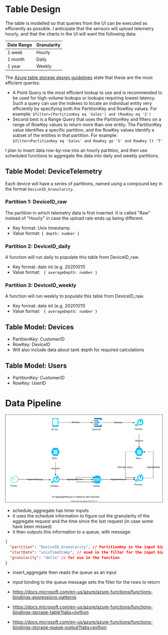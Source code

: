 # Table Design

The table is modelled so that queries from the UI can be executed as efficiently as possible. I anticipate that the sensors will upload telemetry hourly, and that the charts in the UI will want the following data:

| Date Range | Granularity |
|------------|-------------|
| 1 week     | Hourly      |
| 1 month    | Daily       |
| 1 year     | Weekly      |

The [Azure table storage design guidelines](https://docs.microsoft.com/en-us/azure/storage/tables/table-storage-design-for-query) state that these are the most efficient queries:

- A Point Query is the most efficient lookup to use and is recommended to be used for high-volume lookups or lookups requiring lowest latency. Such a query can use the indexes to locate an individual entity very efficiently by specifying both the PartitionKey and RowKey values. For example: `$filter=(PartitionKey eq 'Sales') and (RowKey eq '2')`
- Second best is a Range Query that uses the PartitionKey and filters on a range of RowKey values to return more than one entity. The PartitionKey value identifies a specific partition, and the RowKey values identify a subset of the entities in that partition. For example: `$filter=PartitionKey eq 'Sales' and RowKey ge 'S' and RowKey lt 'T'`

I plan to insert data row-by-row into an hourly partition, and then use scheduled functions to aggregate the data into daily and weekly partitions.

## Table Model: DeviceTelemetry

Each device will have a series of partitions, named using a compound key in the format `DeviceID_Granularity`.

### Partition 1: DeviceID_raw

The partition in which telemetry data is first inserted. It is called "Raw" instead of "Hourly" in case the upload rate ends up being different.

- Key format: Unix timestamp
- Value format: `{ depth: number }`

### Partition 2: DeviceID_daily

A function will run daily to populate this table from DeviceID_raw.

- Key format: date int (e.g. 20201011)
- Value format: ` { averageDepth: number }`

### Partition 3: DeviceID_weekly

A function will run weekly to populate this table from DeviceID_raw.

- Key format: date int (e.g. 20201011)
- Value format: ` { averageDepth: number }`

## Table Model: Devices

- PartitionKey: CustomerID
- RowKey: DeviceID
- Will also include data about tank depth for required calculations

## Table Model: Users

- PartitionKey: CustomerID
- RowKey: UserID

# Data Pipeline

  ![](docs/data_pipeline.drawio.svg)
  
- schedule_aggregate has timer inputs
- it uses the schedule information to figure out the granularity of the aggregate
  request and the time since the last request (in case some have been missed)
- it then outputs this information to a queue, with message:
```json
{
  "partition": "DeviceID_Granularity", // PartitionKey in the input binding
  "startDate": "unixTimeStamp", // used in the filter for the input binding
  "granularity": "delta" // for use in the function
}
```
- insert_aggregate then reads the queue as an input
- input binding to the queue message sets the filter for the rows to return

- https://docs.microsoft.com/en-us/azure/azure-functions/functions-bindings-expressions-patterns
- https://docs.microsoft.com/en-us/azure/azure-functions/functions-bindings-storage-table?tabs=python
- https://docs.microsoft.com/en-us/azure/azure-functions/functions-bindings-storage-queue-output?tabs=python
